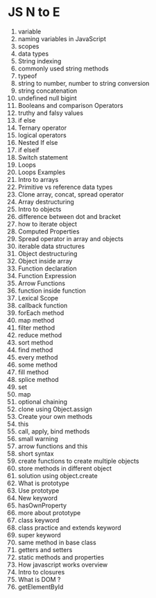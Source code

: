 # JS N to E

1. variable
2. naming variables in JavaScript
3. scopes
4. data types
5. String indexing
6. commonly used string methods
7. typeof
8. string to number, number to string conversion
9. string concatenation
10. undefined null bigint
11. Booleans and comparison Operators
12. truthy and falsy values
13. if else
14. Ternary operator
15. logical operators
16. Nested If else
17. if elseif
18. Switch statement
19. Loops
20. Loops Examples
21. Intro to arrays
22. Primitive vs reference data types
23. Clone array, concat, spread operator
24. Array destructuring
25. Intro to objects
26. difference between dot and bracket
27. how to iterate object
28. Computed Properties
29. Spread operator in array and objects
30. iterable data structures
31. Object destructuring
32. Object inside array
33. Function declaration
34. Function Expression
35. Arrow Functions
36. function inside function
37. Lexical Scope
38. callback function
39. forEach method
40. map method
41. filter method
42. reduce method
43. sort method
44. find method
45. every method
46. some method
47. fill method
48. splice method
49. set
50. map
51. optional chaining
52. clone using Object.assign
53. Create your own methods
54. this
55. call, apply, bind methods
56. small warning
57. arrow functions and this
58. short syntax
59. create functions to create multiple objects
60. store methods in different object
61. solution using object.create
62. What is prototype
63. Use prototype
64. New keyword
65. hasOwnProperty
66. more about prototype
67. class keyword
68. class practice and extends keyword
69. super keyword
70. same method in base class
71. getters and setters
72. static methods and properties
73. How javascript works overview
74. Intro to closures
75. What is DOM ?
76. getElementById
